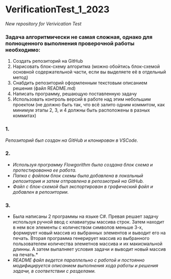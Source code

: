 # VerificationTest_1_2023
*New repository for Verivication Test*

### **Задача алгоритмически не самая сложная, однако для полноценного выполнения проверочной работы необходимо:**

1. Создать репозиторий на GitHub
2. Нарисовать блок-схему алгоритма (можно обойтись блок-схемой основной содержательной части, если вы выделяете её в отдельный метод)
3. Снабдить репозиторий оформленным текстовым описанием решения (файл README.md)
4. Написать программу, решающую поставленную задачу
5. Использовать контроль версий в работе над этим небольшим проектом (не должно быть так, что всё залито одним коммитом, как минимум этапы 2, 3, и 4 должны быть расположены в разных коммитах)


### 1. 

*Репозиторий был создан на GitHub и клонирован в VSCode.*

### 2. 
* *Используя программу Flowgorithm была создана блок схема и протестированна ее работа.*
* *Папка с файлом блок схемы была добавлена в локальный репозитория и затем отправлена в репозиотрий на GitHub.*
* *Файл с блок-схемой был экспортирован в графический файл и добавлен в репозитории.*
### 3.
* Была написаны  2 программы на языке C#. Превая решает задачу используя ручной ввод с клавиатуры массива строк. Затем находит в нем все элементы с количеством символов меньше 3-х, формирует новый массив из выбранных элементов и выводит его на печать.
Вторая программа генерирует массив из выбранного пользователем количества элеметнов массива и их макисмальной длинны. А затем выпалняет условия задачи и выводит новый массив на печать.*
* *README файл ведется параллельно с работой и постоянно модифицируется описанием выполнения хода работы и решения задачи, в соответствии с разделами.*

